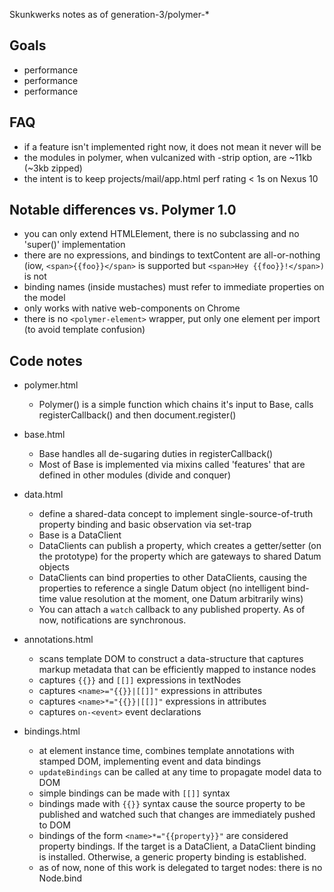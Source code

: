 Skunkwerks notes as of generation-3/polymer-*

## Goals

* performance
* performance
* performance

## FAQ

* if a feature isn't implemented right now, it does not mean it never will be
* the modules in polymer, when vulcanized with -strip option, are ~11kb 
  (~3kb zipped)
* the intent is to keep projects/mail/app.html perf rating < 1s on Nexus 10 

## Notable differences vs. Polymer 1.0

* you can only extend HTMLElement, there is no subclassing and no 
  'super()' implementation
* there are no expressions, and bindings to textContent are all-or-nothing (iow, 
  `<span>{{foo}}</span>` is supported but `<span>Hey {{foo}}!</span>)` is not
* binding names (inside mustaches) must refer to immediate properties on the 
  model 
* only works with native web-components on Chrome
* there is no `<polymer-element>` wrapper, put only one element per import (to 
  avoid template confusion)

## Code notes

* polymer.html
  * Polymer() is a simple function which chains it's input to Base, calls 
    registerCallback() and then document.register()
  
* base.html 
  * Base handles all de-sugaring duties in registerCallback()
  * Most of Base is implemented via mixins called 'features' that are defined
    in other modules (divide and conquer)
  
* data.html
  * define a shared-data concept to implement single-source-of-truth property 
    binding and basic observation via set-trap
  * Base is a DataClient
  * DataClients can publish a property, which creates a getter/setter 
    (on the prototype) for the property which are gateways to shared Datum 
    objects
  * DataClients can bind properties to other DataClients, causing the properties 
    to reference a single Datum object (no intelligent bind-time value 
    resolution at the moment, one Datum arbitrarily wins)
  * You can attach a `watch` callback to any published property. As of now, 
    notifications are synchronous.
  
* annotations.html
  * scans template DOM to construct a data-structure that captures markup 
    metadata that can be efficiently mapped to instance nodes
  * captures `{{}}` and `[[]]` expressions in textNodes
  * captures `<name>="{{}}|[[]]"` expressions in attributes
  * captures `<name>*="{{}}|[[]]"` expressions in attributes
  * captures `on-<event>` event declarations 

* bindings.html
  * at element instance time, combines template annotations with stamped DOM, 
    implementing event and data bindings
  * `updateBindings` can be called at any time to propagate model data to DOM
  * simple bindings can be made with `[[]]` syntax
  * bindings made with `{{}}` syntax cause the source property to be published and
    watched such that changes are immediately pushed to DOM  
  * bindings of the form `<name>*="{{property}}"` are considered property 
    bindings. If the target is a DataClient, a DataClient binding is installed.
    Otherwise, a generic property binding is established.
  * as of now, none of this work is delegated to target nodes: there is no 
    Node.bind
     
